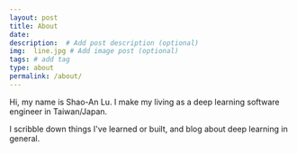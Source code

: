 ```yaml
---
layout: post
title: About
date: 
description:  # Add post description (optional)
img:  line.jpg # Add image post (optional)
tags: # add tag
type: about
permalink: /about/
---
```

Hi, my name is Shao-An Lu. I make my living as a deep learning software engineer in Taiwan/Japan. 

I scribble down things I've learned or built, and blog about deep learning in general.

